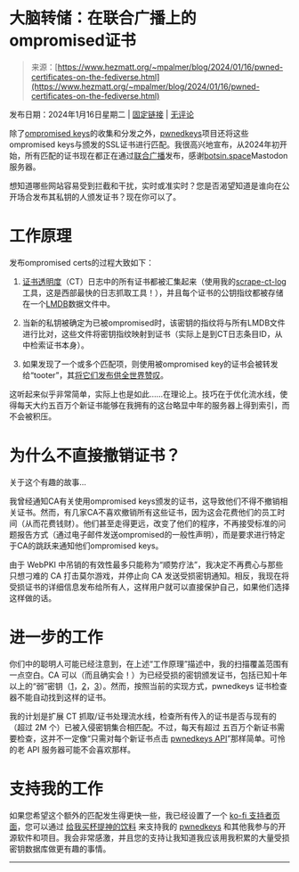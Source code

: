 <!--yml

类别：未分类

时间：2024年05月27日14:53:35

-->

# 大脑转储：在联合广播上的ompromised证书

> 来源：[https://www.hezmatt.org/~mpalmer/blog/2024/01/16/pwned-certificates-on-the-fediverse.html](https://www.hezmatt.org/~mpalmer/blog/2024/01/16/pwned-certificates-on-the-fediverse.html)

发布日期：2024年1月16日星期二 | [固定链接](//www.hezmatt.org/~mpalmer/blog/2024/01/16/pwned-certificates-on-the-fediverse.html) | [无评论](//www.hezmatt.org/~mpalmer/blog/2024/01/16/pwned-certificates-on-the-fediverse.html#comments)

除了[ompromised keys](https://pwnedkeys.com)的收集和分发之外，[pwnedkeys](https://pwnedkeys.com)项目还将这些ompromised keys与颁发的SSL证书进行匹配。我很高兴地宣布，从2024年初开始，所有匹配的证书现在都正在通过[联合广播](https://botsin.space/@pwnedcerts)发布，感谢[botsin.space](https://botsin.space/)Mastodon服务器。

想知道哪些网站容易受到拦截和干扰，实时或准实时？您是否渴望知道是谁向在公开场合发布其私钥的人颁发证书？现在你可以了。

# 工作原理

发布ompromised certs的过程大致如下：

1.  [证书透明度](https://certificate.transparency.dev)（CT）日志中的所有证书都被汇集起来（使用我的[scrape-ct-log](https://github.com/mpalmer/scrape-ct-log)工具，这是西部最快的日志抓取工具！），并且每个证书的公钥指纹都被存储在一个[LMDB](https://lmdb.tech/)数据文件中。

1.  当新的私钥被确定为已被ompromised时，该密钥的指纹将与所有LMDB文件进行比对，这些文件将密钥指纹映射到证书（实际上是到CT日志条目ID，从中检索证书本身）。

1.  如果发现了一个或多个匹配项，则使用被ompromised key的证书会被转发给“tooter”，其[将它们发布供全世界赞叹](https://botsin.space/@pwnedcerts)。

这听起来似乎非常简单，实际上也是如此……在理论上。技巧在于优化流水线，使得每天大约五百万个新证书能够在我拥有的这台略显中年的服务器上得到索引，而不会被积压。

# 为什么不直接撤销证书？

关于这个有趣的故事…

我曾经通知CA有关使用ompromised keys颁发的证书，这导致他们不得不撤销相关证书。然而，有几家CA不喜欢撤销所有这些证书，因为这会花费他们的员工时间（从而花费钱财）。他们甚至走得更远，改变了他们的程序，不再接受标准的问题报告方式（通过电子邮件发送ompromised的一般性声明），而是要求进行特定于CA的跳跃来通知他们ompromised keys。

由于 WebPKI 中吊销的有效性最多只能称为“顺势疗法”，我决定不再费心与那些只想刁难的 CA 打击莫尔游戏，并停止向 CA 发送受损密钥通知。相反，我现在将受损证书的详细信息发布给所有人，这样用户就可以直接保护自己，如果他们选择这样做的话。

# 进一步的工作

你们中的聪明人可能已经注意到，在上述“工作原理”描述中，我的扫描覆盖范围有一点空白。CA 可以（而且确实会！）为已经受损的密钥颁发证书，包括已知十年以上的“弱”密钥（[1](https://bugzilla.mozilla.org/show_bug.cgi?id=1472052)，[2](https://bugzilla.mozilla.org/show_bug.cgi?id=1620772)，[3](https://bugzilla.mozilla.org/show_bug.cgi?id=1789521)）。然而，按照当前的实现方式，pwnedkeys 证书检查器不能自动找到这样的证书。

我的计划是扩展 CT 抓取/证书处理流水线，检查所有传入的证书是否与现有的（超过 2M 个）已被入侵密钥集合相匹配。不过，每天有超过 五百万个新证书需要检查，这并不一定像“只需对每个新证书点击 [pwnedkeys API](https://pwnedkeys.com/api/v1.html)”那样简单。可怜的老 API 服务器可能不会喜欢那样。

# 支持我的工作

如果您希望这个额外的匹配发生得更快一些，我已经设置了一个 [ko-fi 支持者页面](https://ko-fi.com/tobermorytech)，您可以通过 [给我买杯提神的饮料](https://ko-fi.com/tobermorytech) 来支持我的 [pwnedkeys](https://pwnedkeys.com) 和其他我参与的开源软件和项目。我会非常感激，并且您的支持让我知道我应该用我积累的大量受损密钥数据库做更有趣的事情。

* * *
